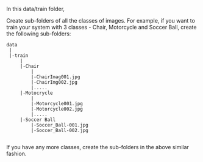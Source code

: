 In this data/train folder,

Create sub-folders of all the classes of images. For example, if you want to train your system with 3 classes - Chair, Motorcycle and Soccer Ball, create the following sub-folders:

```
data
 |
 |-train
     |
     |-Chair
         |
         |-ChairImag001.jpg
         |-ChairImg002.jpg
         |.....
     |-Motocrycle
         |
         |-Motorcycle001.jpg
         |-Motorcycle002.jpg
         |.....
     |-Soccer Ball
         |-Soccer_Ball-001.jpg
         |-Soccer_Ball-002.jpg
         
```
If you have any more classes, create the sub-folders in the above similar fashion.
